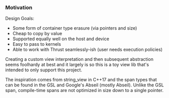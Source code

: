 ### Motivation

Design Goals:
* Some form of container type erasure (via pointers and size)
* Cheap to copy by value
* Supported equally well on the host and device
* Easy to pass to kernels
* Able to work with Thrust seamlessly-ish (user needs execution policies)

Creating a custom view interpretation and then subsequent abstraction
seems foolhardy at best and it largely is so this is a toy view
lib that's intended to only support this project.

The inspiration comes from string_view in C++17 and the span
types that can be found in the GSL and Google's Abseil (mostly
Abseil). Unlike the GSL span, compile-time spans are not optimized
in size down to a single pointer.

